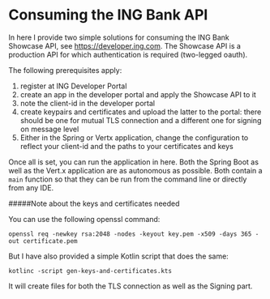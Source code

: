 # Consuming the ING Bank API

In here I provide two simple solutions for consuming the ING Bank Showcase API, see https://developer.ing.com.
The Showcase API is a production API for which authentication is required (two-legged oauth).

The following prerequisites apply:

1. register at ING Developer Portal
2. create an app in the developer portal and apply the Showcase API to it
3. note the client-id in the developer portal
4. create keypairs and certificates and upload the latter to the portal: there should be one for mutual TLS connection and a different one for signing on message level
5. Either in the Spring or Vertx application, change the configuration to reflect your client-id and the paths to your certificates and keys    

Once all is set, you can run the application in here.
Both the Spring Boot as well as the Vert.x application are as autonomous as possible.
Both contain a `main` function so that they can be run from the command line or directly from any IDE.


#####Note about the keys and certificates needed

You can use the following openssl command:

`openssl req -newkey rsa:2048 -nodes -keyout key.pem -x509 -days 365 -out certificate.pem`

But I have also provided a simple Kotlin script that does the same:

`kotlinc -script gen-keys-and-certificates.kts`

It will create files for both the TLS connection as well as the Signing part.

